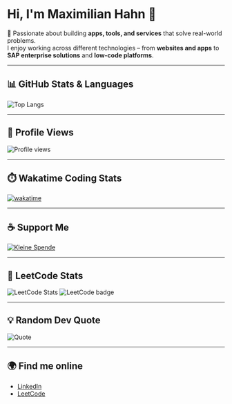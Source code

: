 # Hi, I'm Maximilian Hahn 👋  

🚀 Passionate about building **apps, tools, and services** that solve real-world problems.  
I enjoy working across different technologies – from **websites and apps** to **SAP enterprise solutions** and **low-code platforms**.  

---

## 📊 GitHub Stats & Languages
![Top Langs](https://github-readme-stats.vercel.app/api/top-langs/?username=Maximilian2306&layout=compact&theme=radical)

---

## 👀 Profile Views
![Profile views](https://komarev.com/ghpvc/?username=Maximilian2306)

---

## ⏱️ Wakatime Coding Stats
[![wakatime](https://wakatime.com/badge/user/Maximilian2306.svg)](https://wakatime.com/@Maximilian2306)

---

## ☕ Support Me
[![Kleine Spende](https://img.shields.io/badge/-Buy%20Me%20a%20Coffee-orange?logo=buy-me-a-coffee&logoColor=white)](https://www.buymeacoffee.com/Maximilian2306)

---

## 🧩 LeetCode Stats
![LeetCode Stats](https://leetcard.jacoblin.cool/Maxi_Lead_Coder?theme=dark&ext=heatmap)
![LeetCode badge](https://img.shields.io/badge/Maxi_Lead_Coder-orange?logo=leetcode)

---

## 💡 Random Dev Quote
![Quote](https://quotes-github-readme.vercel.app/api?type=horizontal&theme=dark)

---

## 🌍 Find me online
- [LinkedIn](https://www.linkedin.com/in/maximilian-hahn-2306aabc)  
- [LeetCode](https://leetcode.com/u/Maxi_Lead_Coder/)  



<!---
Maximilian2306/Maximilian2306 is a ✨ special ✨ repository because its `README.md` (this file) appears on your GitHub profile.
You can click the Preview link to take a look at your changes.
--->
